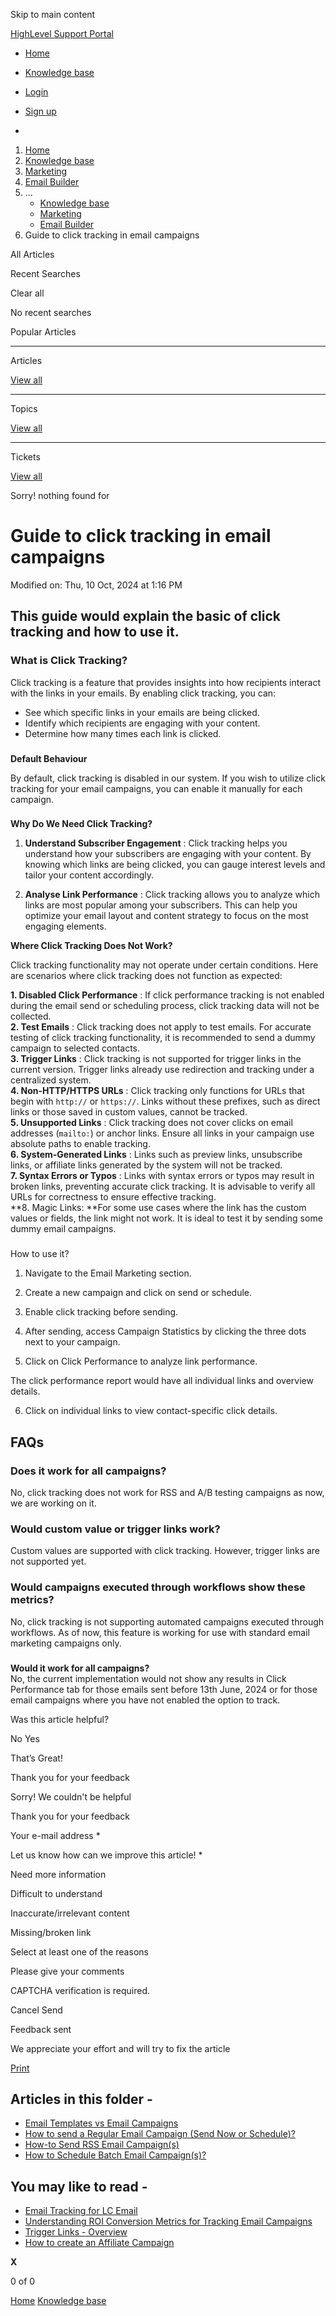 Skip to main content

[ HighLevel Support Portal ](https://help.gohighlevel.com)

  * [ Home ](/support/home)
  * [ Knowledge base ](/support/solutions)

  * [Login](/support/login)
  * [Sign up](/support/signup)
  * 

  1. [Home](/support/home)
  2. [Knowledge base](/support/solutions)
  3. [Marketing](/support/solutions/48000449565)
  4. [Email Builder](/support/solutions/folders/48000676548)
  5. ... 
     * [Knowledge base](/support/solutions)
     * [Marketing](/support/solutions/48000449565)
     * [Email Builder](/support/solutions/folders/48000676548)
  6. Guide to click tracking in email campaigns

All  Articles 

Recent Searches

Clear all

No recent searches

Popular Articles

* * *

Articles

[View all](/support/search/solutions)

* * *

Topics

[View all](/support/search/topics)

* * *

Tickets

[View all](/support/search/tickets)

Sorry! nothing found for   

# Guide to click tracking in email campaigns

Modified on: Thu, 10 Oct, 2024 at 1:16 PM

##   

## This guide would explain the basic of click tracking and how to use it.

### **What is Click Tracking?**

Click tracking is a feature that provides insights into how recipients interact with the links in your emails. By enabling click tracking, you can:

  * See which specific links in your emails are being clicked.
  * Identify which recipients are engaging with your content.
  * Determine how many times each link is clicked.

###   
**Default Behaviour**

By default, click tracking is disabled in our system. If you wish to utilize click tracking for your email campaigns, you can enable it manually for each campaign.

###   
**Why Do We Need Click Tracking?**

  1. **Understand Subscriber Engagement** : Click tracking helps you understand how your subscribers are engaging with your content. By knowing which links are being clicked, you can gauge interest levels and tailor your content accordingly.

  2. **Analyse Link Performance** : Click tracking allows you to analyze which links are most popular among your subscribers. This can help you optimize your email layout and content strategy to focus on the most engaging elements.  

**Where Click Tracking Does Not Work?**

Click tracking functionality may not operate under certain conditions. Here are scenarios where click tracking does not function as expected:

**1\. Disabled Click Performance** : If click performance tracking is not enabled during the email send or scheduling process, click tracking data will not be collected.  
**2\. Test Emails** : Click tracking does not apply to test emails. For accurate testing of click tracking functionality, it is recommended to send a dummy campaign to selected contacts.  
**3\. Trigger Links** : Click tracking is not supported for trigger links in the current version. Trigger links already use redirection and tracking under a centralized system.  
**4\. Non-HTTP/HTTPS URLs** : Click tracking only functions for URLs that begin with `http://` or `https://`. Links without these prefixes, such as direct links or those saved in custom values, cannot be tracked.  
**5\. Unsupported Links** : Click tracking does not cover clicks on email addresses (`mailto:`) or anchor links. Ensure all links in your campaign use absolute paths to enable tracking.  
**6\. System-Generated Links** : Links such as preview links, unsubscribe links, or affiliate links generated by the system will not be tracked.  
**7\. Syntax Errors or Typos** : Links with syntax errors or typos may result in broken links, preventing accurate click tracking. It is advisable to verify all URLs for correctness to ensure effective tracking.  
**8\. Magic Links:  **For some use cases where the link has the custom values or fields, the link might not work. It is ideal to test it by sending some dummy email campaigns.  

###   
How to use it?

  1. Navigate to the Email Marketing section.
  2. Create a new campaign and click on send or schedule.  

  3. Enable click tracking before sending.  

  4. After sending, access Campaign Statistics by clicking the three dots next to your campaign.  

  5. Click on Click Performance to analyze link performance.

The click performance report would have all individual links and overview details.

  6. Click on individual links to view contact-specific click details.

## **FAQs**

### **Does it work for all campaigns?**

No, click tracking does not work for RSS and A/B testing campaigns as now, we are working on it.  

### **Would custom value or trigger links work?**

Custom values are supported with click tracking. However, trigger links are not supported yet.  

### **Would campaigns executed through workflows show these metrics?**

No, click tracking is not supporting automated campaigns executed through workflows. As of now, this feature is working for use with standard email marketing campaigns only.

###   
**Would it work for all campaigns?**  
No, the current implementation would not show any results in Click Performance tab for those emails sent before 13th June, 2024 or for those email campaigns where you have not enabled the option to track. 

Was this article helpful?

No  Yes 

That’s Great!

Thank you for your feedback

Sorry! We couldn't be helpful

Thank you for your feedback

Your e-mail address *

Let us know how can we improve this article! *

Need more information 

Difficult to understand 

Inaccurate/irrelevant content 

Missing/broken link 

Select at least one of the reasons 

Please give your comments 

CAPTCHA verification is required. 

Cancel  Send 

Feedback sent

We appreciate your effort and will try to fix the article

[Print](javascript:print\(\))

## Articles in this folder -

  * [Email Templates vs Email Campaigns](/support/solutions/articles/48001215255-email-templates-vs-email-campaigns)
  * [How to send a Regular Email Campaign (Send Now or Schedule)?](/support/solutions/articles/48001215263-how-to-send-a-regular-email-campaign-send-now-or-schedule-)
  * [How-to Send RSS Email Campaign(s)](/support/solutions/articles/48001215372-how-to-send-rss-email-campaign-s-)
  * [How to Schedule Batch Email Campaign(s)?](/support/solutions/articles/48001215379-how-to-schedule-batch-email-campaign-s-)

## You may like to read -

  * [Email Tracking for LC Email](/support/solutions/articles/155000003213-email-tracking-for-lc-email)
  * [Understanding ROI Conversion Metrics for Tracking Email Campaigns](/support/solutions/articles/155000001701-understanding-roi-conversion-metrics-for-tracking-email-campaigns)
  * [Trigger Links - Overview](/support/solutions/articles/48000981404-trigger-links-overview)
  * [How to create an Affiliate Campaign](/support/solutions/articles/155000003641-how-to-create-an-affiliate-campaign)

**X**

0 of 0 []()

[Home](/support/home) [Knowledge base](/support/solutions)
